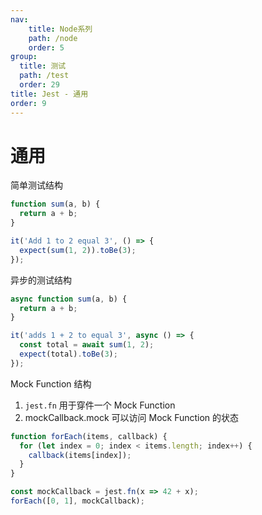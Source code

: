 ```yaml
---
nav:
    title: Node系列
    path: /node
    order: 5
group:
  title: 测试
  path: /test
  order: 29
title: Jest - 通用
order: 9
---
```


# 通用

简单测试结构

```js
function sum(a, b) {
  return a + b;
}

it('Add 1 to 2 equal 3', () => {
  expect(sum(1, 2)).toBe(3);
});
```

异步的测试结构

```js
async function sum(a, b) {
  return a + b;
}

it('adds 1 + 2 to equal 3', async () => {
  const total = await sum(1, 2);
  expect(total).toBe(3);
});
```

Mock Function 结构

1. `jest.fn` 用于穿件一个 Mock Function
2. mockCallback.mock 可以访问 Mock Function 的状态

```js
function forEach(items, callback) {
  for (let index = 0; index < items.length; index++) {
    callback(items[index]);
  }
}

const mockCallback = jest.fn(x => 42 + x);
forEach([0, 1], mockCallback);
```
